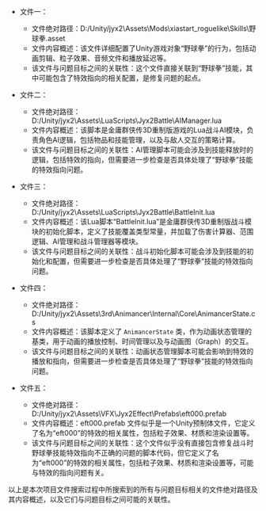 * 文件一：
    * 文件绝对路径：D:/Unity/jyx2\Assets\Mods\xiastart_roguelike\Skills\野球拳.asset
    * 文件内容概述：该文件详细配置了Unity游戏对象“野球拳”的行为，包括动画剪辑、粒子效果、音频文件和播放延迟等。
    * 该文件与问题目标之间的关联性：这个文件直接关联到“野球拳”技能，其中可能包含了特效指向的相关配置，是修复问题的起点。

* 文件二：
    * 文件绝对路径：D:/Unity/jyx2\Assets\LuaScripts\Jyx2Battle\AIManager.lua
    * 文件内容概述：该脚本是金庸群侠传3D重制版游戏的Lua战斗AI模块，负责角色AI逻辑，包括物品和技能管理，以及与敌人交互的策略计算。
    * 该文件与问题目标之间的关联性：AI管理脚本可能会涉及到技能释放时的逻辑，包括特效的指向，但需要进一步检查是否具体处理了“野球拳”技能的特效指向问题。

* 文件三：
    * 文件绝对路径：D:/Unity/jyx2\Assets\LuaScripts\Jyx2Battle\BattleInit.lua
    * 文件内容概述：该Lua脚本“BattleInit.lua”是金庸群侠传3D重制版战斗模块的初始化脚本，定义了技能覆盖类型常量，并加载了伤害计算器、范围逻辑、AI管理和战斗管理器等模块。
    * 该文件与问题目标之间的关联性：战斗初始化脚本可能会涉及到技能的初始化和配置，但需要进一步检查是否具体处理了“野球拳”技能的特效指向问题。

* 文件四：
    * 文件绝对路径：D:/Unity/jyx2\Assets\3rd\Animancer\Internal\Core\AnimancerState.cs
    * 文件内容概述：该脚本定义了 `AnimancerState` 类，作为动画状态管理的基类，用于动画的播放控制、时间管理以及与动画图（Graph）的交互。
    * 该文件与问题目标之间的关联性：动画状态管理脚本可能会影响到特效的播放和指向，但需要进一步检查是否具体处理了“野球拳”技能的特效指向问题。

* 文件五：
    * 文件绝对路径：D:/Unity/jyx2\Assets\VFX\Jyx2Effect\Prefabs\eft000.prefab
    * 文件内容概述：eft000.prefab 文件似乎是一个Unity预制体文件，它定义了名为“eft000”的特效的相关属性，包括粒子效果、材质和渲染设置等。
    * 该文件与问题目标之间的关联性：这个文件似乎没有直接包含修复战斗时野球拳技能特效指向不正确的问题的脚本代码，但它定义了名为“eft000”的特效的相关属性，包括粒子效果、材质和渲染设置等，可能与特效的指向问题有关。

以上是本次项目文件搜索过程中所搜索到的所有与问题目标相关的文件绝对路径及其内容概述，以及它们与问题目标之间可能的关联性。